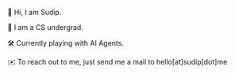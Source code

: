 👋 Hi,  I am Sudip.

💼 I am a CS undergrad.

🛠️ Currently playing with AI Agents.

✉️ To reach out to me, just send me a mail to hello[at]sudip[dot]me
